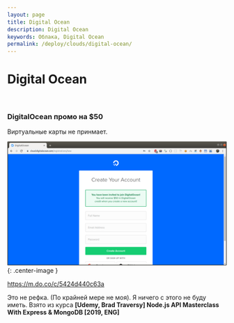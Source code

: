 ```yaml
---
layout: page
title: Digital Ocean
description: Digital Ocean
keywords: Облака, Digital Ocean
permalink: /deploy/clouds/digital-ocean/
---
```


# Digital Ocean

<br/>

### DigitalOcean промо на \$50

Виртуальные карты не принмает.

![DigitalOcean промо на $50](/img/digitalocean-promo.png 'DigitalOcean промо на $50'){: .center-image }

https://m.do.co/c/5424d440c63a

Это не рефка. (По крайней мере не моя). Я ничего с этого не буду иметь. Взято из курса **[Udemy, Brad Traversy] Node.js API Masterclass With Express & MongoDB [2019, ENG]**

